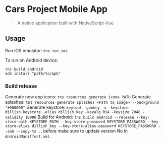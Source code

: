 # Cars Project Mobile App

> A native application built with NativeScript-Vue

## Usage
Run iOS emulator: `tns run ios`

To run on Android device:
```
tns build android
adb install "path/to/apk"
```
### Build release
Generate new app icons: `tns resources generate icons PATH`
Generate splashes: `tns resources generate splashes <Path to image> --background "#000000"`
Generate keystore: `keytool -genkey -v -keystore dillish.keystore -alias dillish_key -keyalg RSA -keysize 2048 -validity 10000`
Build for Android: `tns build android --release --key-store-path KEYSTORE_PATH --key-store-password KEYSTORE_PASSWORD --key-store-alias dillish_key --key-store-alias-password KEYSTORE_PASSWORD --aab --copy-to .`, before make sure to update version No in `AndroidManiffest.xml`.
